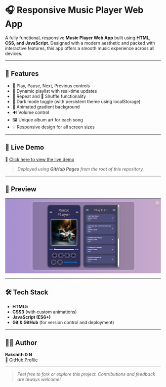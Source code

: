 # 🎧 Responsive Music Player Web App

A fully functional, responsive **Music Player Web App** built using **HTML, CSS, and JavaScript**. Designed with a modern aesthetic and packed with interactive features, this app offers a smooth music experience across all devices.

---

## 🌟 Features

- 🎵 Play, Pause, Next, Previous controls
- 📃 Dynamic playlist with real-time updates
- 🔁 Repeat and 🔀 Shuffle functionality
- 🌙 Dark mode toggle (with persistent theme using localStorage)
- 🎨 Animated gradient background
- 🔊 Volume control
- 🖼️ Unique album art for each song
- 💡 Responsive design for all screen sizes

---

## 🚀 Live Demo

🔗 [Click here to view the live demo](https://rakshithdn.github.io/responsive-music-player/)  
> _Deployed using **GitHub Pages** from the root of this repository._

---
## 📸 Preview

![Music Player Screenshot](Screenshot.png)

---

## 🛠️ Tech Stack

- **HTML5**
- **CSS3** (with custom animations)
- **JavaScript (ES6+)**
- **Git & GitHub** (for version control and deployment)

---

## 🙋‍♂️ Author

**Rakshith D N**  
🔗 [GitHub Profile](https://github.com/RakshithDN)

---

> _Feel free to fork or explore this project. Contributions and feedback are always welcome!_
